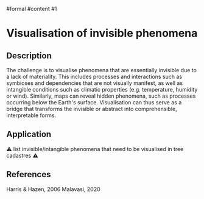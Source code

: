#formal #content
#1

# Visualisation of invisible phenomena

## Description

The challenge is to visualise phenomena that are essentially invisible due to a lack of materiality. This includes processes and interactions such as symbioses and dependencies that are not visually manifest, as well as intangible conditions such as climatic properties (e.g. temperature, humidity or wind). Similarly, maps can reveal hidden phenomena, such as processes occurring below the Earth's surface. Visualisation can thus serve as a bridge that transforms the invisible or abstract into comprehensible, interpretable forms.

## Application

⚠️ list invisible/intangible phenomena that need to be visualised in tree cadastres ⚠️

## References

Harris & Hazen, 2006
Malavasi, 2020
